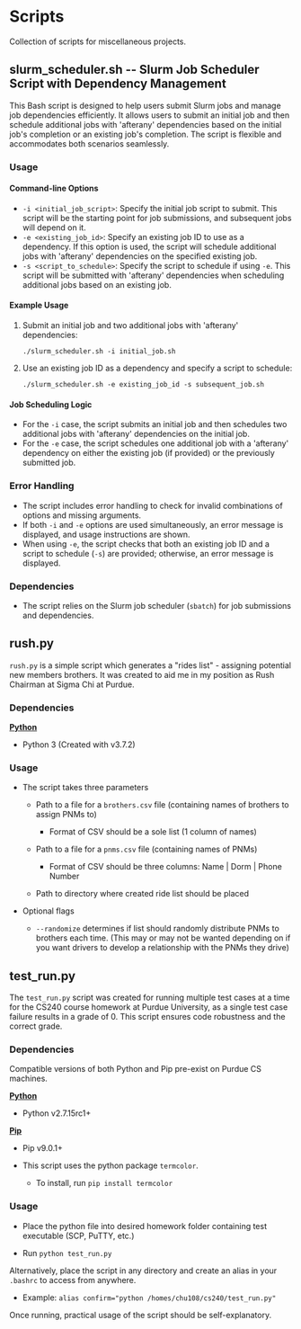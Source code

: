 # Scripts

Collection of scripts for miscellaneous projects.

## slurm_scheduler.sh -- Slurm Job Scheduler Script with Dependency Management

This Bash script is designed to help users submit Slurm jobs and manage job dependencies efficiently. It allows users to submit an initial job and then schedule additional jobs with 'afterany' dependencies based on the initial job's completion or an existing job's completion. The script is flexible and accommodates both scenarios seamlessly.

### Usage

#### Command-line Options

- `-i <initial_job_script>`: Specify the initial job script to submit. This script will be the starting point for job submissions, and subsequent jobs will depend on it.
- `-e <existing_job_id>`: Specify an existing job ID to use as a dependency. If this option is used, the script will schedule additional jobs with 'afterany' dependencies on the specified existing job.
- `-s <script_to_schedule>`: Specify the script to schedule if using `-e`. This script will be submitted with 'afterany' dependencies when scheduling additional jobs based on an existing job.

#### Example Usage

1. Submit an initial job and two additional jobs with 'afterany' dependencies:
   ```
   ./slurm_scheduler.sh -i initial_job.sh
   ```

2. Use an existing job ID as a dependency and specify a script to schedule:
   ```
   ./slurm_scheduler.sh -e existing_job_id -s subsequent_job.sh
   ```

#### Job Scheduling Logic

- For the `-i` case, the script submits an initial job and then schedules two additional jobs with 'afterany' dependencies on the initial job.
- For the `-e` case, the script schedules one additional job with a 'afterany' dependency on either the existing job (if provided) or the previously submitted job.

### Error Handling

- The script includes error handling to check for invalid combinations of options and missing arguments.
- If both `-i` and `-e` options are used simultaneously, an error message is displayed, and usage instructions are shown.
- When using `-e`, the script checks that both an existing job ID and a script to schedule (`-s`) are provided; otherwise, an error message is displayed.

### Dependencies

- The script relies on the Slurm job scheduler (`sbatch`) for job submissions and dependencies.
  
## rush.py

`rush.py` is a simple script which generates a "rides list" - assigning potential new members brothers. It was created to aid me in my position as Rush Chairman at Sigma Chi at Purdue.

### Dependencies

**[Python](https://www.python.org/about/gettingstarted/)**

-   Python 3 (Created with v3.7.2)
    

### Usage

-   The script takes three parameters
    
    -   Path to a file for a `brothers.csv` file (containing names of brothers to assign PNMs to)
        
        -   Format of CSV should be a sole list (1 column of names)
            
    -   Path to a file for a `pnms.csv` file (containing names of PNMs)
        
        -   Format of CSV should be three columns: Name | Dorm | Phone Number
            
    -   Path to directory where created ride list should be placed
        
-   Optional flags
    
    -   `--randomize` determines if list should randomly distribute PNMs to brothers each time. (This may or may not be wanted depending on if you want drivers to develop a relationship with the PNMs they drive)
        

## test_run.py

The `test_run.py` script was created for running multiple test cases at a time for the CS240 course homework at Purdue University, as a single test case failure results in a grade of 0. This script ensures code robustness and the correct grade.

### Dependencies

Compatible versions of both Python and Pip pre-exist on Purdue CS machines.

**[Python](https://www.python.org/about/gettingstarted/)**

-   Python v2.7.15rc1+
    

**[Pip](https://pypi.org/project/pip/)**

-   Pip v9.0.1+
    
-   This script uses the python package `termcolor`.
    
    -   To install, run `pip install termcolor`
        

### Usage

-   Place the python file into desired homework folder containing test executable (SCP, PuTTY, etc.)
    
-   Run `python test_run.py`
    

Alternatively, place the script in any directory and create an alias in your `.bashrc` to access from anywhere.

-   Example: `alias confirm="python /homes/chu108/cs240/test_run.py"`
    

Once running, practical usage of the script should be self-explanatory.
